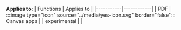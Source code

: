 **Applies to:** 
| Functions | Applies to |
|-----------|------------|
| PDF | :::image type="icon" source="../media/yes-icon.svg" border="false"::: Canvas apps |
| experimental |  |

